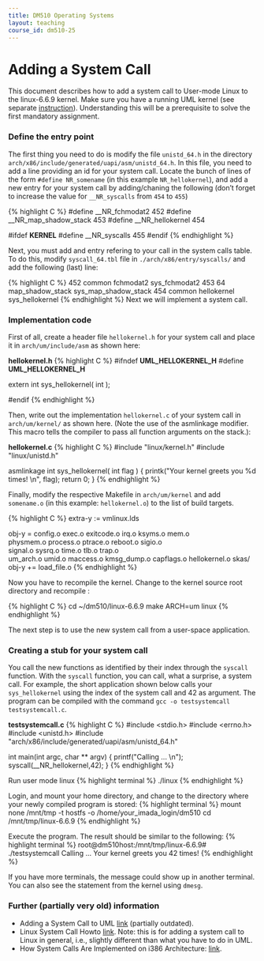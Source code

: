 ```yaml
---
title: DM510 Operating Systems
layout: teaching
course_id: dm510-25
---
```



# Adding a System Call
This document describes how to add a system call to User-mode Linux to the linux-6.6.9 kernel. Make sure you have a running UML kernel (see separate [instruction](uml)). Understanding this will be a prerequisite to solve the first mandatory assignment.

### Define the entry point
The first thing you need to do is modify the file `unistd_64.h` in the directory `arch/x86/include/generated/uapi/asm/unistd_64.h`. In this file, you need to add a line providing an id for your system call. Locate the bunch of lines of the form `#define NR_somename` (in this example `NR_hellokernel`), and add a new entry for your system call by adding/chaning the following (don’t forget to increase the value for `__NR_syscalls` from `454` to `455`)

{% highlight C %}
#define __NR_fchmodat2 452
#define __NR_map_shadow_stack 453
#define __NR_hellokernel 454

#ifdef __KERNEL__
#define __NR_syscalls 455
#endif
{% endhighlight %}

Next, you must add and entry refering to your call in the system calls table. To do this, modify `syscall_64.tbl` file in `./arch/x86/entry/syscalls/` and add the following (last) line:

{% highlight C %}
452     common  fchmodat2               sys_fchmodat2
453     64      map_shadow_stack        sys_map_shadow_stack
454     common  hellokernel             sys_hellokernel
{% endhighlight %}
Next we will implement a system call.

### Implementation code
First of all, create a header file `hellokernel.h` for your system call and place it in `arch/um/include/asm` as shown here:

**hellokernel.h**
{% highlight C %}
#ifndef __UML_HELLOKERNEL_H__
#define __UML_HELLOKERNEL_H__

extern int sys_hellokernel( int );

#endif
{% endhighlight %}

Then, write out the implementation `hellokernel.c` of your system call in `arch/um/kernel/` as shown here. (Note the use of the asmlinkage modifier. This macro tells the compiler to pass all function arguments on the stack.):

**hellokernel.c**
{% highlight C %}
#include "linux/kernel.h"
#include "linux/unistd.h"

asmlinkage
int sys_hellokernel( int flag ) {
    printk("Your kernel greets you %d times! \n", flag);
return 0;
}
{% endhighlight %}

Finally, modify the respective Makefile in `arch/um/kernel` and add `somename.o` (in this example: `hellokernel.o`) to the list of build targets.

{% highlight C %}
extra-y := vmlinux.lds

obj-y = config.o exec.o exitcode.o irq.o ksyms.o mem.o \
        physmem.o process.o ptrace.o reboot.o sigio.o \
        signal.o sysrq.o time.o tlb.o trap.o \
        um_arch.o umid.o maccess.o kmsg_dump.o capflags.o hellokernel.o skas/
obj-y += load_file.o
{% endhighlight %}

Now you have to recompile the kernel. Change to the kernel source root directory and recompile :

{% highlight C %}
cd ~/dm510/linux-6.6.9
make ARCH=um linux
{% endhighlight %}

The next step is to use the new system call from a user-space application.

### Creating a stub for your system call
You call the new functions as identified by their index through the `syscall` function. With the `syscall` function, you can call, what a surprise, a system call. For example, the short application shown below calls your `sys_hellokernel` using the index of the system call and 42 as argument. The program can be compiled with the command `gcc -o testsystemcall testsystemcall.c`.

**testsystemcall.c**
{% highlight C %}
#include <stdio.h>
#include <errno.h>
#include <unistd.h>
#include "arch/x86/include/generated/uapi/asm/unistd_64.h"

int main(int argc, char ** argv) {
    printf("Calling ... \n");
    syscall(__NR_hellokernel,42);
}
{% endhighlight %}

Run user mode linux
{% highlight terminal %}
./linux
{% endhighlight %}

Login, and mount your home directory, and change to the directory where your newly compiled program is stored:
{% highlight terminal %}
mount none /mnt/tmp -t hostfs -o /home/your_imada_login/dm510
cd /mnt/tmp/linux-6.6.9
{% endhighlight %}

Execute the program. The result should be similar to the following:
{% highlight terminal %}
root@dm510host:/mnt/tmp/linux-6.6.9# ./testsystemcall
Calling ...
Your kernel greets you 42 times!
{% endhighlight %}

If you have more terminals, the message could show up in another terminal. You can also see the statement from the kernel using `dmesg`.

### Further (partially very old) information
- Adding a System Call to UML [link](https://user-mode-linux.sourceforge.net/old/lksct/index.html) (partially outdated).
- Linux System Call Howto [link](https://tldp.org/HOWTO/html_single/Implement-Sys-Call-Linux-2.6-i386/). Note: this is for adding a system call to Linux in general, i.e., slightly different than what you have to do in UML.
- How System Calls Are Implemented on i386 Architecture: [link](https://mirrors.sunsite.dk/ldp/LDP/lki/lki-2.html#ss2.11).

